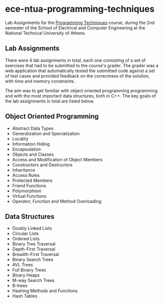 # ece-ntua-programming-techniques

Lab Assignments for the [Programming Techniques](https://www.ece.ntua.gr/en/undergraduate/courses/3138) course, during the 2nd semester of the School of Electrical and Computer Engineering at the National Technical University of Athens.

## Lab Assignments

There were 4 lab assignments in total, each one consisting of a set of exercises that had to be submitted to the course's grader. The grader was a web application that automatically tested the submitted code against a set of test cases and provided feedback on the correctness of the solution, with time and memory constraints.

The aim was to get familiar with object oriented programming programming and with the most important data structures, both in C++. The key goals of the lab assignments in total are listed below.

## Object Oriented Programming

- Abstract Data Types
- Generalization and Specialization
- Locality
- Information Hiding
- Encapsulation
- Objects and Classes
- Access and Modification of Object Members
- Constructors and Destructors
- Inheritance
- Access Rules
- Protected Members
- Friend Functions
- Polymorphism
- Virtual Functions
- Operator, Function and Method Overloading

## Data Structures

- Doubly Linked Lists
- Circular Lists
- Ordered Lists
- Binary Tree Traversal
- Depth-First Traversal
- Breadth-First Traversal
- Binary Search Trees
- AVL Trees
- Full Binary Trees
- Binary Heaps
- M-way Search Trees
- B-trees
- Hashing Methods and Functions
- Hash Tables